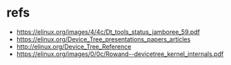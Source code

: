# refs

* https://elinux.org/images/4/4c/Dt_tools_status_jamboree_59.pdf
* https://elinux.org/Device_Tree_presentations_papers_articles
* http://elinux.org/Device_Tree_Reference
* https://elinux.org/images/0/0c/Rowand--devicetree_kernel_internals.pdf
